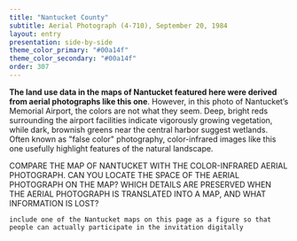 ```yaml
---
title: "Nantucket County"
subtitle: Aerial Photograph (4-710), September 20, 1984
layout: entry
presentation: side-by-side
theme_color_primary: "#00a14f"
theme_color_secondary: "#00a14f"
order: 307
---
```


**The land use data in the maps of Nantucket featured here were derived from aerial photographs like this one**. However, in this photo of Nantucket’s Memorial Airport, the colors are not what they seem. Deep, bright reds surrounding the airport facilities indicate vigorously growing vegetation, while dark, brownish greens near the central harbor suggest wetlands. Often known as "false color" photography, color-infrared images like this one usefully highlight features of the natural landscape.

<div class="invitation">COMPARE THE MAP OF NANTUCKET WITH THE COLOR-INFRARED AERIAL PHOTOGRAPH. CAN YOU LOCATE THE SPACE OF THE AERIAL PHOTOGRAPH ON THE MAP? WHICH DETAILS ARE PRESERVED WHEN THE AERIAL PHOTOGRAPH IS TRANSLATED INTO A MAP, AND WHAT INFORMATION IS LOST?</div>

` include one of the Nantucket maps on this page as a figure so that people can actually participate in the invitation digitally `